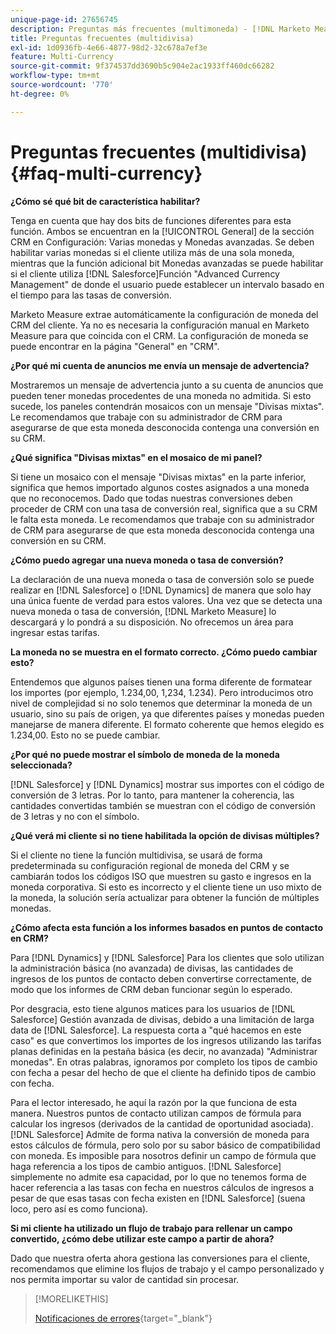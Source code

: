 ```yaml
---
unique-page-id: 27656745
description: Preguntas más frecuentes (multimoneda) - [!DNL Marketo Measure]
title: Preguntas frecuentes (multidivisa)
exl-id: 1d0936fb-4e66-4877-98d2-32c678a7ef3e
feature: Multi-Currency
source-git-commit: 9f374537dd3690b5c904e2ac1933ff460dc66282
workflow-type: tm+mt
source-wordcount: '770'
ht-degree: 0%

---
```


# Preguntas frecuentes (multidivisa) {#faq-multi-currency}

**¿Cómo sé qué bit de característica habilitar?**

Tenga en cuenta que hay dos bits de funciones diferentes para esta función. Ambos se encuentran en la [!UICONTROL General] de la sección CRM en Configuración: Varias monedas y Monedas avanzadas. Se deben habilitar varias monedas si el cliente utiliza más de una sola moneda, mientras que la función adicional bit Monedas avanzadas se puede habilitar si el cliente utiliza [!DNL Salesforce]Función &quot;Advanced Currency Management&quot; de donde el usuario puede establecer un intervalo basado en el tiempo para las tasas de conversión.

Marketo Measure extrae automáticamente la configuración de moneda del CRM del cliente. Ya no es necesaria la configuración manual en Marketo Measure para que coincida con el CRM. La configuración de moneda se puede encontrar en la página &quot;General&quot; en &quot;CRM&quot;.

**¿Por qué mi cuenta de anuncios me envía un mensaje de advertencia?**

Mostraremos un mensaje de advertencia junto a su cuenta de anuncios que pueden tener monedas procedentes de una moneda no admitida. Si esto sucede, los paneles contendrán mosaicos con un mensaje &quot;Divisas mixtas&quot;. Le recomendamos que trabaje con su administrador de CRM para asegurarse de que esta moneda desconocida contenga una conversión en su CRM.

**¿Qué significa &quot;Divisas mixtas&quot; en el mosaico de mi panel?**

Si tiene un mosaico con el mensaje &quot;Divisas mixtas&quot; en la parte inferior, significa que hemos importado algunos costes asignados a una moneda que no reconocemos. Dado que todas nuestras conversiones deben proceder de CRM con una tasa de conversión real, significa que a su CRM le falta esta moneda. Le recomendamos que trabaje con su administrador de CRM para asegurarse de que esta moneda desconocida contenga una conversión en su CRM.

**¿Cómo puedo agregar una nueva moneda o tasa de conversión?**

La declaración de una nueva moneda o tasa de conversión solo se puede realizar en [!DNL Salesforce] o [!DNL Dynamics] de manera que solo hay una única fuente de verdad para estos valores. Una vez que se detecta una nueva moneda o tasa de conversión, [!DNL Marketo Measure] lo descargará y lo pondrá a su disposición. No ofrecemos un área para ingresar estas tarifas.

**La moneda no se muestra en el formato correcto. ¿Cómo puedo cambiar esto?**

Entendemos que algunos países tienen una forma diferente de formatear los importes (por ejemplo, 1.234,00, 1,234, 1.234). Pero introducimos otro nivel de complejidad si no solo tenemos que determinar la moneda de un usuario, sino su país de origen, ya que diferentes países y monedas pueden manejarse de manera diferente. El formato coherente que hemos elegido es 1.234,00. Esto no se puede cambiar.

**¿Por qué no puede mostrar el símbolo de moneda de la moneda seleccionada?**

[!DNL Salesforce] y [!DNL Dynamics] mostrar sus importes con el código de conversión de 3 letras. Por lo tanto, para mantener la coherencia, las cantidades convertidas también se muestran con el código de conversión de 3 letras y no con el símbolo.

**¿Qué verá mi cliente si no tiene habilitada la opción de divisas múltiples?**

Si el cliente no tiene la función multidivisa, se usará de forma predeterminada su configuración regional de moneda del CRM y se cambiarán todos los códigos ISO que muestren su gasto e ingresos en la moneda corporativa. Si esto es incorrecto y el cliente tiene un uso mixto de la moneda, la solución sería actualizar para obtener la función de múltiples monedas.

**¿Cómo afecta esta función a los informes basados en puntos de contacto en CRM?**

Para [!DNL Dynamics] y [!DNL Salesforce] Para los clientes que solo utilizan la administración básica (no avanzada) de divisas, las cantidades de ingresos de los puntos de contacto deben convertirse correctamente, de modo que los informes de CRM deban funcionar según lo esperado.

Por desgracia, esto tiene algunos matices para los usuarios de [!DNL Salesforce] Gestión avanzada de divisas, debido a una limitación de larga data de [!DNL Salesforce]. La respuesta corta a &quot;qué hacemos en este caso&quot; es que convertimos los importes de los ingresos utilizando las tarifas planas definidas en la pestaña básica (es decir, no avanzada) &quot;Administrar monedas&quot;. En otras palabras, ignoramos por completo los tipos de cambio con fecha a pesar del hecho de que el cliente ha definido tipos de cambio con fecha.

Para el lector interesado, he aquí la razón por la que funciona de esta manera. Nuestros puntos de contacto utilizan campos de fórmula para calcular los ingresos (derivados de la cantidad de oportunidad asociada). [!DNL Salesforce] Admite de forma nativa la conversión de moneda para estos cálculos de fórmula, pero solo por su sabor básico de compatibilidad con moneda. Es imposible para nosotros definir un campo de fórmula que haga referencia a los tipos de cambio antiguos. [!DNL Salesforce] simplemente no admite esa capacidad, por lo que no tenemos forma de hacer referencia a las tasas con fecha en nuestros cálculos de ingresos a pesar de que esas tasas con fecha existen en [!DNL Salesforce] (suena loco, pero así es como funciona).

**Si mi cliente ha utilizado un flujo de trabajo para rellenar un campo convertido, ¿cómo debe utilizar este campo a partir de ahora?**

Dado que nuestra oferta ahora gestiona las conversiones para el cliente, recomendamos que elimine los flujos de trabajo y el campo personalizado y nos permita importar su valor de cantidad sin procesar.

>[!MORELIKETHIS]
>
>[Notificaciones de errores](/help/configuration-and-setup/getting-started-with-marketo-measure/error-notifications.md){target="_blank"}
